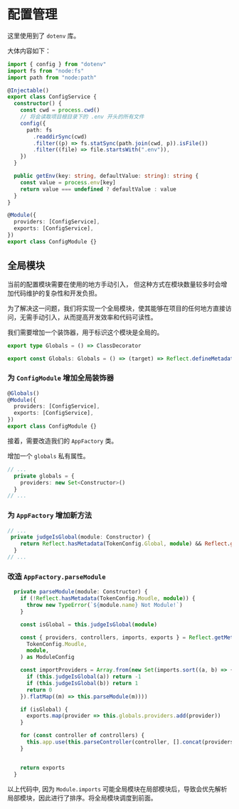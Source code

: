 # 配置管理

这里使用到了 `dotenv` 库。

大体内容如下：

```ts
import { config } from "dotenv"
import fs from "node:fs"
import path from "node:path"

@Injectable()
export class ConfigService {
  constructor() {
    const cwd = process.cwd()
    // 将会读取项目根目录下的 .env 开头的所有文件
    config({
      path: fs
        .readdirSync(cwd)
        .filter((p) => fs.statSync(path.join(cwd, p)).isFile())
        .filter((file) => file.startsWith(".env")),
    })
  }

  public getEnv(key: string, defaultValue: string): string {
    const value = process.env[key]
    return value === undefined ? defaultValue : value
  }
}

@Module({
  providers: [ConfigService],
  exports: [ConfigService],
})
export class ConfigModule {}
```

## 全局模块

当前的配置模块需要在使用的地方手动引入，
但这种方式在模块数量较多时会增加代码维护的复杂性和开发负担。

为了解决这一问题，我们将实现一个全局模块，使其能够在项目的任何地方直接访问，无需手动引入，从而提高开发效率和代码可读性。

我们需要增加一个装饰器，用于标识这个模块是全局的。

```ts
export type Globals = () => ClassDecorator

export const Globals: Globals = () => (target) => Reflect.defineMetadata(TokenConfig.Global, true, target)
```

### 为 `ConfigModule` 增加全局装饰器

```ts
@Globals()
@Module({
  providers: [ConfigService],
  exports: [ConfigService],
})
export class ConfigModule {}
```

接着，需要改造我们的 `AppFactory` 类。

增加一个 `globals` 私有属性。

```ts
// ...
  private globals = {
    providers: new Set<Constructor>()
  }
// ...
```

### 为 `AppFactory` 增加新方法

```ts
// ...
 private judgeIsGlobal(module: Constructor) {
    return Reflect.hasMetadata(TokenConfig.Global, module) && Reflect.getMetadata(TokenConfig.Global, module)
  }
// ...
```

### 改造 `AppFactory.parseModule`

```ts
  private parseModule(module: Constructor) {
    if (!Reflect.hasMetadata(TokenConfig.Moudle, module)) {
      throw new TypeError(`${module.name} Not Module!`)
    }

    const isGlobal = this.judgeIsGlobal(module)

    const { providers, controllers, imports, exports } = Reflect.getMetadata(
      TokenConfig.Moudle,
      module,
    ) as ModuleConfig

    const importProviders = Array.from(new Set(imports.sort((a, b) => {
      if (this.judgeIsGlobal(a)) return -1
      if (this.judgeIsGlobal(b)) return 1
      return 0
    }).flatMap((m) => this.parseModule(m))))

    if (isGlobal) {
      exports.map(provider => this.globals.providers.add(provider))
    }

    for (const controller of controllers) {
      this.app.use(this.parseController(controller, [].concat(providers, importProviders, Array.from(this.globals.providers))))
    }


    return exports
  }
```

以上代码中, 因为 `Module.imports` 可能全局模块在局部模块后，导致会优先解析局部模块，因此进行了排序。将全局模块调度到前面。
